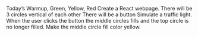 Today’s Warmup, Green, Yellow, Red
Create a React webpage.
There will be 3 circles vertical of each other
There will be a button
Simulate a traffic light. When the user clicks the button the middle circles fills and the top circle is no longer filled. Make the middle circle fill color yellow.

